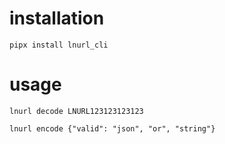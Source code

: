 # installation
```console
pipx install lnurl_cli
```

# usage
```console
lnurl decode LNURL123123123123
```
```console
lnurl encode {"valid": "json", "or", "string"}
```
